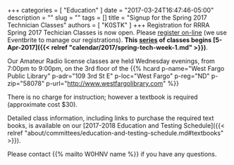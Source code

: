 +++
categories = [ "Education" ]
date = "2017-03-24T16:47:46-05:00"
description = ""
slug = ""
tags = []
title = "Signup for the Spring 2017 Technician Classes"
authors = [ "K0STK" ]
+++
Registration for RRRA Spring 2017 Techician Classes is now open. Please
[register on-line](https://www.eventbrite.com/e/amateur-radio-license-class-tickets-32748914886?ref=estw)
(we use Eventbrite to manage our registrations). **This
[series](/dates/spring-2017-technician)
of classes begins
[5-Apr-2017]({{< relref "calendar/2017/spring-tech-week-1.md" >}})**.
<!--more-->

Our Amateur Radio license classes are
held Wednesday evenings, from 7:00pm to 9:00pm, on the 3rd floor of the 
{{% hcard p-name="West Fargo Public Library" p-adr="109 3rd St E" p-loc="West Fargo" p-reg="ND" p-zip="58078" p-url="http://www.westfargolibrary.com" %}}

There is no charge for instruction; however a textbook is required
(approximate cost $30).

Detailed class information, including links to purchase the required
text books, is available on our
[2017-2018 Education and Testing Schedule]({{< relref "about/committees/education-and-testing-schedule.md#textbooks" >}}).

Please contact {{% mailto W0HNV name %}} if you have any questions.
